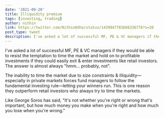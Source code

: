 ```yaml
---
date: '2021-09-20'
title: Illiquidity premium
tags: [investing, trading]
author: nithin
link: https://twitter.com/Nithin0dha/status/1439947781666336778?s=20
post_type: tweet
description: I've asked a lot of successful MF, PE & VC managers if they would be able to resist the temptation... 
---
```


I've asked a lot of successful MF, PE & VC managers if they would be able to resist the temptation to time the market and hold on to profitable investments if they could easily exit & enter investments like retail investors. The answer is almost always "hmm... probably, not". 

The inability to time the market due to size constraints & illiquidity—especially in private markets forces fund managers to follow the fundamental investing rule—letting your winners run. This is one reason they outperform retail investors who always try to time the markets.

Like George Soros has said, "It's not whether you're right or wrong that's important, but how much money you make when you're right and how much you lose when you're wrong."
